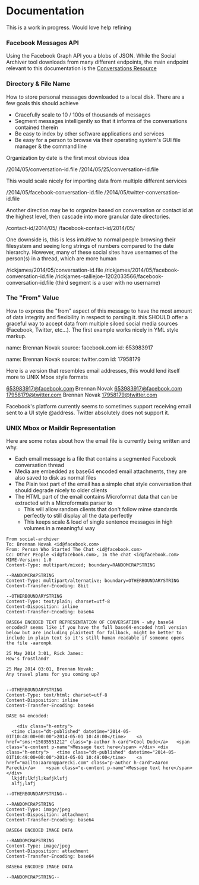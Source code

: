 Documentation
=============

This is a work in progress. Would love help refining

### Facebook Messages API

Using the Facebook Graph API you a blobs of JSON. While the Social Archiver tool downloads from many different endpoints, the main endpoint relevant to this documentation is the [Conversations Resource](https://developers.facebook.com/docs/graph-api/reference/v2.0/conversation)


### Directory & File Name

How to store personal messages downloaded to a local disk. There are a few goals this should achieve

* Gracefully scale to 10 / 100s of thousands of messages
* Segment messages intelligently so that it informs of the conversations contained therein
* Be easy to index by other software applications and services
* Be easy for a person to browse via their operating system's GUI file manager & the command line

Organization by date is the first most obvious idea

/2014/05/conversation-id.file
/2014/05/25/conversation-id.file

This would scale nicely for importing data from multiple different services

/2014/05/facebook-conversation-id.file
/2014/05/twitter-conversation-id.file

Another direction may be to organize based on conversation or contact id at the highest level, then cascade into more granular date directories.

/contact-id/2014/05/
/facebook-contact-id/2014/05/

One downside is, this is less intuitive to normal people browsing their filesystem and seeing long strings of numbers compared to the date hierarchy. However, many of these social sites have usernames of the person(s) in a thread, which are more human

/rickjames/2014/05/conversation-id.file
/rickjames/2014/05/facebook-conversation-id.file
/rickjames-salliejoe-1202033566/facebook-conversation-id.file (third segment is a user with no username)


### The "From" Value

How to express the "from" aspect of this message to have the most amount of data integrity and flexibility in respect to parsing it. this SHOULD offer a graceful way to accept data from multiple siloed social media sources (Facebook, Twitter, etc...). The first example works nicely in YML style markup.

name: Brennan Novak
source: facebook.com
id: 653983917

name: Brennan Novak
source: twitter.com
id: 17958179

Here is a version that resembles email addresses, this would lend itself more to UNIX Mbox style formats

653983917@facebook.com
Brennan Novak <653983917@facebook.com>
17958179@twitter.com
Brennan Novak <17958179@twitter.com>

Facebook's platform currently seems to sometimes support receiving email sent to a UI style @address. Twitter absolutely does not support it.


### UNIX Mbox or Maildir Representation

Here are some notes about how the email file is currently being written and why.

* Each email message is a file that contains a segmented Facebook conversation thread
* Media are embedded as base64 encoded email attachments, they are also saved to disk as normal files 
* The Plain text part of the email has a simple chat style conversation that should degrade nicely to older clients
* The HTML part of the email contains Microformat data that can be extracted with a Microformats parser to
    * This will allow random clients that don't follow mime standards perfectly to still display all the data perfectly
    * This keeps scale & load of single sentence messages in high volumes in a meaningful way


```
From social-archiver
To: Brennan Novak <id@facebook.com>
From: Person Who Started The Chat <id@facebook.com>
Cc: Other PEople <id@facebook.com>, In the chat <id@facebook.com>
MIME-Version: 1.0
Content-Type: multipart/mixed; boundary=RANDOMCRAPSTRING

--RANDOMCRAPSTRING
Content-Type: multipart/alternative; boundary=OTHERBOUNDARYSTRING
Content-Transfer-Encoding: 8bit

--OTHERBOUNDARYSTRING
Content-Type: text/plain; charset=utf-8
Content-Disposition: inline
Content-Transfer-Encoding: base64

BASE64 ENCODED TEXT REPRESENTATION OF CONVERSATION - why base64 encoded? seems like if you have the full base64-encoded html version below but are including plaintext for fallback, might be better to include in plain text so it's still human readable if someone opens the file -aaronpk

25 May 2014 3:01, Rick James: 
How's frostland?

25 May 2014 03:01, Brennan Novak:
Any travel plans for you coming up?


--OTHERBOUNDARYSTRING
Content-Type: text/html; charset=utf-8
Content-Disposition: inline
Content-Transfer-Encoding: base64

BASE 64 encoded:
    
    <div class="h-entry">
  <time class="dt-published" datetime="2014-05-01T10:48:00+00:00">2014-05-01 10:48:00</time>    <a href="sms:+15035551212" class="p-author h-card">Cool Dude</a>   <span class="e-content p-name">Message text here</span> </div> <div class="h-entry">   <time class="dt-published" datetime="2014-05-01T10:49:00+00:00">2014-05-01 10:49:00</time>    <a href="mailto:aaron@parecki.com" class="p-author h-card">Aaron Parecki</a>    <span class="e-content p-name">Message text here</span> </div> 
  lkjdf;lkfjl;kafjklsfj
  alfj;lafj

--OTHERBOUNDARYSTRING--

--RANDOMCRAPSTRING
Content-Type: image/jpeg
Content-Disposition: attachment
Content-Transfer-Encoding: base64

BASE64 ENCODED IMAGE DATA

--RANDOMCRAPSTRING
Content-Type: image/jpeg
Content-Disposition: attachment
Content-Transfer-Encoding: base64

BASE64 ENCODED IMAGE DATA

--RANDOMCRAPSTRING--
```
